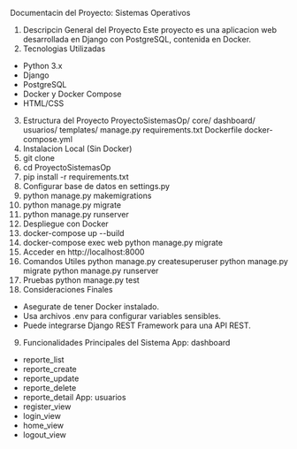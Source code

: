 Documentacin del Proyecto: Sistemas Operativos
1. Descripcin General del Proyecto
Este proyecto es una aplicacion web desarrollada en Django con PostgreSQL, contenida en
Docker.
2. Tecnologias Utilizadas
- Python 3.x
- Django
- PostgreSQL
- Docker y Docker Compose
- HTML/CSS
3. Estructura del Proyecto
ProyectoSistemasOp/
 core/
 dashboard/
 usuarios/
 templates/
 manage.py
 requirements.txt
 Dockerfile
 docker-compose.yml
4. Instalacion Local (Sin Docker)
1. git clone <repo-url>
2. cd ProyectoSistemasOp
3. pip install -r requirements.txt
4. Configurar base de datos en settings.py
5. python manage.py makemigrations
6. python manage.py migrate
7. python manage.py runserver
8. Despliegue con Docker
9. docker-compose up --build
2. docker-compose exec web python manage.py migrate
3. Acceder en http://localhost:8000
6. Comandos Utiles
python manage.py createsuperuser
python manage.py migrate
python manage.py runserver
7. Pruebas
python manage.py test
8. Consideraciones Finales
- Asegurate de tener Docker instalado.
- Usa archivos .env para configurar variables sensibles.
- Puede integrarse Django REST Framework para una API REST.
9. Funcionalidades Principales del Sistema
App: dashboard
- reporte_list
- reporte_create
- reporte_update
- reporte_delete
- reporte_detail
App: usuarios
- register_view
- login_view
- home_view
- logout_view

